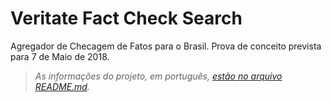 # Veritate Fact Check Search

Agregador de Checagem de Fatos para o Brasil. Prova de conceito prevista para 7 de Maio de 2018.

> *As informações do projeto, em português, [estão no arquivo README.md](README.md).*
